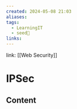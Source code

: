 ```yaml
---
created: 2024-05-08 21:03
aliases: 
tags:
  - LearningIT
  - seed🌱
links:
---
```


link: [[Web Security]]

# IPSec

## Content


